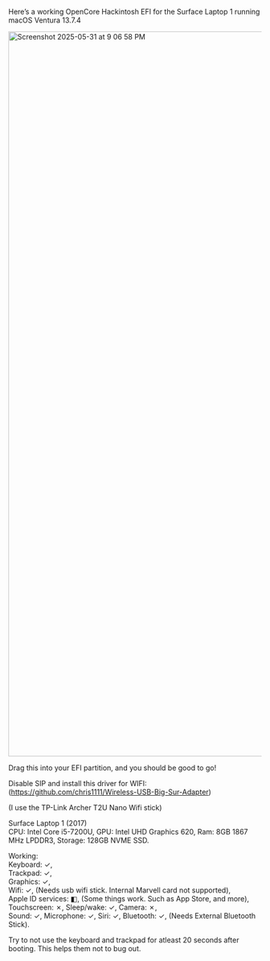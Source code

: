 Here’s a working OpenCore Hackintosh EFI for the Surface Laptop 1 running macOS Ventura 13.7.4

<img width="1440" alt="Screenshot 2025-05-31 at 9 06 58 PM" src="Screenshot.png" />

Drag this into your EFI partition, and you should be good to go!

Disable SIP and install this driver for WIFI: (https://github.com/chris1111/Wireless-USB-Big-Sur-Adapter)

(I use the TP-Link Archer T2U Nano Wifi stick)

Surface Laptop 1 (2017)  
CPU: Intel Core i5-7200U, GPU: Intel UHD Graphics 620, Ram: 8GB 1867 MHz LPDDR3, Storage: 128GB NVME SSD. 

Working:  
Keyboard: ✓,  
Trackpad: ✓,  
Graphics: ✓,  
Wifi: ✓, (Needs usb wifi stick. Internal Marvell card not supported),  
Apple ID services: ◧, (Some things work. Such as App Store, and more), 
Touchscreen: ✗, 
Sleep/wake: ✓, 
Camera: ✗,  
Sound: ✓,
Microphone: ✓,
Siri: ✓,
Bluetooth: ✓, (Needs External Bluetooth Stick).

Try to not use the keyboard and trackpad for atleast 20 seconds after booting. This helps them not to bug out.
